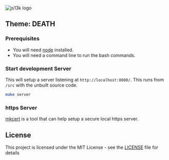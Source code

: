![js13k logo](https://js13kgames.com/img/logo.png)

## Theme: DEATH



### Prerequisites

- You will need [node](https://nodejs.org/en/download/current/) installed.
- You will need a command line to run the bash commands.


### Start development Server

This will setup a server listening at `http://localhost:8080/`.
This runs from `/src` with the unbuilt source code.

```bash
make server
```



### https Server

[mkcert](https://github.com/FiloSottile/mkcert) is a tool that can help setup a secure local https server.


## License

This project is licensed under the MIT License - see the [LICENSE](LICENSE) file for details
